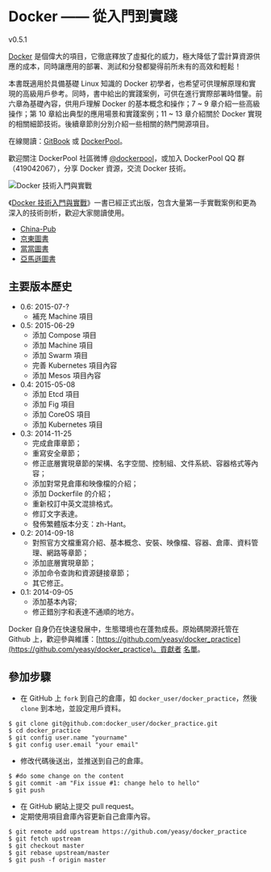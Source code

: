 Docker —— 從入門到實踐
===============

v0.5.1

[Docker](http://www.docker.com) 是個偉大的項目，它徹底釋放了虛擬化的威力，極大降低了雲計算資源供應的成本，同時讓應用的部署、測試和分發都變得前所未有的高效和輕鬆！

本書既適用於具備基礎 Linux 知識的 Docker 初學者，也希望可供理解原理和實現的高級用戶參考。同時，書中給出的實踐案例，可供在進行實際部署時借鑒。前六章為基礎內容，供用戶理解 Docker 的基本概念和操作；7 ~ 9 章介紹一些高級操作；第 10 章給出典型的應用場景和實踐案例；11 ~ 13 章介紹關於 Docker 實現的相關細節技術。後續章節則分別介紹一些相關的熱門開源項目。

在線閱讀：[GitBook](https://www.gitbook.io/book/yeasy/docker_practice) 或 [DockerPool](http://dockerpool.com/static/books/docker_practice/index.html)。

歡迎關注 DockerPool 社區微博 [@dockerpool](http://weibo.com/u/5345404432)，或加入 DockerPool QQ 群（419042067），分享 Docker 資源，交流 Docker 技術。

![Docker 技術入門與實戰](docker_primer.png)

《[Docker 技術入門與實戰](http://item.jd.com/11598400.html)》一書已經正式出版，包含大量第一手實戰案例和更為深入的技術剖析，歡迎大家閱讀使用。

* [China-Pub](http://product.china-pub.com/3770833)
* [京東圖書](http://item.jd.com/11598400.html)
* [當當圖書](http://product.dangdang.com/23620853.html)
* [亞馬遜圖書](http://www.amazon.cn/%E5%9B%BE%E4%B9%A6/dp/B00R5MYI7C/ref=lh_ni_t?ie=UTF8&psc=1&smid=A1AJ19PSB66TGU)

## 主要版本歷史
* 0.6: 2015-07-?
    * 補充 Machine 項目
* 0.5: 2015-06-29
    * 添加 Compose 項目
    * 添加 Machine 項目
    * 添加 Swarm 項目
    * 完善 Kubernetes 項目內容
    * 添加 Mesos 項目內容
* 0.4: 2015-05-08
    * 添加 Etcd 項目
    * 添加 Fig 項目
    * 添加 CoreOS 項目
    * 添加 Kubernetes 項目
* 0.3: 2014-11-25
    * 完成倉庫章節；
    * 重寫安全章節；
    * 修正底層實現章節的架構、名字空間、控制組、文件系統、容器格式等內容；
    * 添加對常見倉庫和映像檔的介紹；
    * 添加 Dockerfile 的介紹；
    * 重新校訂中英文混排格式。
    * 修訂文字表達。
    * 發佈繁體版本分支：zh-Hant。
* 0.2: 2014-09-18
    * 對照官方文檔重寫介紹、基本概念、安裝、映像檔、容器、倉庫、資料管理、網路等章節；
    * 添加底層實現章節；
    * 添加命令查詢和資源鏈接章節；
    * 其它修正。
* 0.1: 2014-09-05
    * 添加基本內容;
    * 修正錯別字和表達不通順的地方。


Docker 自身仍在快速發展中，生態環境也在蓬勃成長。原始碼開源托管在 Github 上，歡迎參與維護：[https://github.com/yeasy/docker_practice](https://github.com/yeasy/docker_practice)。貢獻者 [名單](https://github.com/yeasy/docker_practice/graphs/contributors)。

## 參加步驟
* 在 GitHub 上 `fork` 到自己的倉庫，如 `docker_user/docker_practice`，然後 `clone` 到本地，並設定用戶資料。
```
$ git clone git@github.com:docker_user/docker_practice.git
$ cd docker_practice
$ git config user.name "yourname"
$ git config user.email "your email"
```
* 修改代碼後送出，並推送到自己的倉庫。
```
$ #do some change on the content
$ git commit -am "Fix issue #1: change helo to hello"
$ git push
```
* 在 GitHub 網站上提交 pull request。
* 定期使用項目倉庫內容更新自己倉庫內容。
```
$ git remote add upstream https://github.com/yeasy/docker_practice
$ git fetch upstream
$ git checkout master
$ git rebase upstream/master
$ git push -f origin master
```
